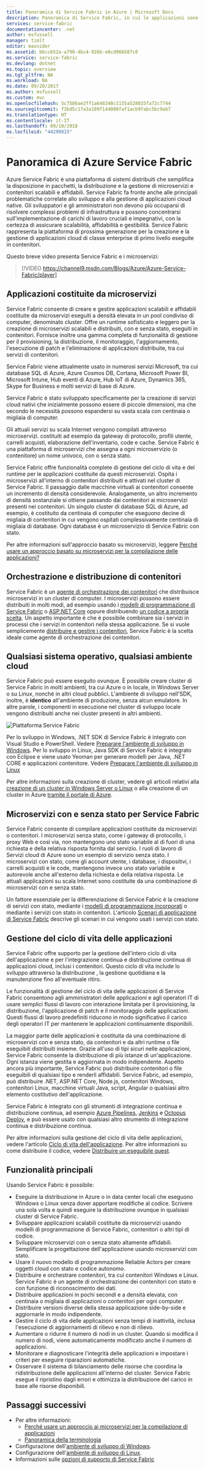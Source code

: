 ```yaml
---
title: Panoramica di Service Fabric in Azure | Microsoft Docs
description: Panoramica di Service Fabric, in cui le applicazioni sono costituite da numerosi microservizi per assicurare scalabilità e resilienza. Service Fabric è una piattaforma di sistemi distribuiti che consente di creare applicazioni scalabili, affidabili e facilmente gestibili per il cloud.
services: service-fabric
documentationcenter: .net
author: msfussell
manager: timlt
editor: masnider
ms.assetid: bbcc652a-a790-4bc4-926b-e8cd966587c0
ms.service: service-fabric
ms.devlang: dotnet
ms.topic: overview
ms.tgt_pltfrm: NA
ms.workload: NA
ms.date: 09/20/2017
ms.author: msfussell
ms.custom: mvc
ms.openlocfilehash: 5c7586ae2ff1a648348c1155a528035fa72c7744
ms.sourcegitcommit: f3bd5c17a3a189f144008faf1acb9fabc5bc9ab7
ms.translationtype: HT
ms.contentlocale: it-IT
ms.lasthandoff: 09/10/2018
ms.locfileid: "44299815"
---
```

# <a name="overview-of-azure-service-fabric"></a>Panoramica di Azure Service Fabric
Azure Service Fabric è una piattaforma di sistemi distribuiti che semplifica la disposizione in pacchetti, la distribuzione e la gestione di microservizi e contenitori scalabili e affidabili. Service Fabric fa fronte anche alle principali problematiche correlate allo sviluppo e alla gestione di applicazioni cloud native. Gli sviluppatori e gli amministratori non devono più occuparsi di risolvere complessi problemi di infrastruttura e possono concentrarsi sull'implementazione di carichi di lavoro cruciali e impegnativi, con la certezza di assicurare scalabilità, affidabilità e gestibilità. Service Fabric rappresenta la piattaforma di prossima generazione per la creazione e la gestione di applicazioni cloud di classe enterprise di primo livello eseguite in contenitori.

Questo breve video presenta Service Fabric e i microservizi:
> [!VIDEO https://channel9.msdn.com/Blogs/Azure/Azure-Service-Fabric/player]

## <a name="applications-composed-of-microservices"></a>Applicazioni costituite da microservizi 
Service Fabric consente di creare e gestire applicazioni scalabili e affidabili costituite da microservizi eseguiti a densità elevata in un pool condiviso di computer, denominato cluster. Offre un runtime sofisticato e leggero per la creazione di microservizi scalabili e distribuiti, con e senza stato, eseguiti in contenitori. Fornisce inoltre una gamma completa di funzionalità di gestione per il provisioning, la distribuzione, il monitoraggio, l'aggiornamento, l'esecuzione di patch e l'eliminazione di applicazioni distribuite, tra cui servizi di contenitori.

Service Fabric viene attualmente usato in numerosi servizi Microsoft, tra cui database SQL di Azure, Azure Cosmos DB, Cortana, Microsoft Power BI, Microsoft Intune, Hub eventi di Azure, Hub IoT di Azure, Dynamics 365, Skype for Business e molti servizi di base di Azure.

Service Fabric è stato sviluppato specificamente per la creazione di servizi cloud nativi che inizialmente possono essere di piccole dimensioni, ma che secondo le necessità possono espandersi su vasta scala con centinaia o migliaia di computer.

Gli attuali servizi su scala Internet vengono compilati attraverso microservizi. costituiti ad esempio da gateway di protocollo, profili utente, carrelli acquisti, elaborazione dell'inventario, code e cache. Service Fabric è una piattaforma di microservizi che assegna a ogni microservizio (o contenitore) un nome univoco, con o senza stato.

Service Fabric offre funzionalità complete di gestione del ciclo di vita e del runtime per le applicazioni costituite da questi microservizi. Ospita i microservizi all'interno di contenitori distribuiti e attivati nel cluster di Service Fabric. Il passaggio dalle macchine virtuali ai contenitori consente un incremento di densità considerevole. Analogamente, un altro incremento di densità sostanziale si ottiene passando dai contenitori ai microservizi presenti nei contenitori. Un singolo cluster di database SQL di Azure, ad esempio, è costituito da centinaia di computer che eseguono decine di migliaia di contenitori in cui vengono ospitati complessivamente centinaia di migliaia di database. Ogni database è un microservizio di Service Fabric con stato. 

Per altre informazioni sull'approccio basato su microservizi, leggere [Perché usare un approccio basato su microservizi per la compilazione delle applicazioni?](service-fabric-overview-microservices.md)

## <a name="container-deployment-and-orchestration"></a>Orchestrazione e distribuzione di contenitori
Service Fabric è un [agente di orchestrazione dei contenitori](service-fabric-cluster-resource-manager-introduction.md) che distribuisce microservizi in un cluster di computer. I microservizi possono essere distribuiti in molti modi, ad esempio usando i [modelli di programmazione di Service Fabric](service-fabric-choose-framework.md) o [ASP.NET Core](service-fabric-reliable-services-communication-aspnetcore.md) oppure distribuendo [un codice a propria scelta](service-fabric-guest-executables-introduction.md). Un aspetto importante è che è possibile combinare sia i servizi in processi che i servizi in contenitori nella stessa applicazione. Se si vuole semplicemente [distribuire e gestire i contenitori](service-fabric-containers-overview.md), Service Fabric è la scelta ideale come agente di orchestrazione dei contenitori.

## <a name="any-os-any-cloud"></a>Qualsiasi sistema operativo, qualsiasi ambiente cloud
Service Fabric può essere eseguito ovunque. È possibile creare cluster di Service Fabric in molti ambienti, tra cui Azure o in locale, in Windows Server o su Linux, nonché in altri cloud pubblici. L'ambiente di sviluppo nell'SDK, inoltre, è **identico** all'ambiente di produzione, senza alcun emulatore. In altre parole, i componenti in esecuzione nel cluster di sviluppo locale vengono distribuiti anche nei cluster presenti in altri ambienti.

![Piattaforma Service Fabric][Image1]

Per lo sviluppo in Windows, .NET SDK di Service Fabric è integrato con Visual Studio e PowerShell. Vedere [Preparare l'ambiente di sviluppo in Windows](service-fabric-get-started.md). Per lo sviluppo in Linux, Java SDK di Service Fabric è integrato con Eclipse e viene usato Yeoman per generare modelli per Java, .NET CORE e applicazioni contenitore. Vedere [Preparare l'ambiente di sviluppo in Linux](service-fabric-get-started.md)

Per altre informazioni sulla creazione di cluster, vedere gli articoli relativi alla [creazione di un cluster in Windows Server o Linux](service-fabric-deploy-anywhere.md) o alla creazione di un cluster in Azure [tramite il portale di Azure](service-fabric-cluster-creation-via-portal.md).

## <a name="stateless-and-stateful-microservices-for-service-fabric"></a>Microservizi con e senza stato per Service Fabric
Service Fabric consente di compilare applicazioni costituite da microservizi o contenitori. I microservizi senza stato, come i gateway di protocollo, i proxy Web e così via, non mantengono uno stato variabile al di fuori di una richiesta e della relativa risposta fornita dal servizio. I ruoli di lavoro di Servizi cloud di Azure sono un esempio di servizio senza stato. I microservizi con stato, come gli account utente, i database, i dispositivi, i carrelli acquisti e le code, mantengono invece uno stato variabile e autorevole anche all'esterno della richiesta e della relativa risposta. Le attuali applicazioni su scala Internet sono costituite da una combinazione di microservizi con e senza stato. 

Un fattore essenziale per la differenziazione di Service Fabric è la creazione di servizi con stato, mediante i [modelli di programmazione incorporati](service-fabric-choose-framework.md) o mediante i servizi con stato in contenitori. L'articolo [Scenari di applicazione di Service Fabric](service-fabric-application-scenarios.md) descrive gli scenari in cui vengono usati i servizi con stato.


## <a name="application-lifecycle-management"></a>Gestione del ciclo di vita delle applicazioni
Service Fabric offre supporto per la gestione dell'intero ciclo di vita dell'applicazione e per l'integrazione continua e distribuzione continua di applicazioni cloud, inclusi i contenitori. Questo ciclo di vita include lo sviluppo attraverso la distribuzione , la gestione quotidiana e la manutenzione fino all'eventuale ritiro.

Le funzionalità di gestione del ciclo di vita delle applicazioni di Service Fabric consentono agli amministratori delle applicazioni e agli operatori IT di usare semplici flussi di lavoro con interazione limitata per il provisioning, la distribuzione, l'applicazione di patch e il monitoraggio delle applicazioni. Questi flussi di lavoro predefiniti riducono in modo significativo il carico degli operatori IT per mantenere le applicazioni continuamente disponibili.

La maggior parte delle applicazioni è costituita da una combinazione di microservizi con e senza stato, da contenitori e da altri runtime o file eseguibili distribuiti insieme. Grazie all'uso di tipi sicuri nelle applicazioni, Service Fabric consente la distribuzione di più istanze di un'applicazione. Ogni istanza viene gestita e aggiornata in modo indipendente. Aspetto ancora più importante, Service Fabric può distribuire contenitori o file eseguibili di qualsiasi tipo e renderli affidabili. Service Fabric, ad esempio, può distribuire .NET, ASP.NET Core, Node.js, contenitori Windows, contenitori Linux, macchine virtuali Java, script, Angular o qualsiasi altro elemento costitutivo dell'applicazione.

Service Fabric è integrato con gli strumenti di integrazione continua e distribuzione continua, ad esempio [Azure Pipelines](https://www.visualstudio.com/team-services/), [Jenkins](https://jenkins.io/index.html) e [Octopus Deploy](https://octopus.com/), e può essere usato con qualsiasi altro strumento di integrazione continua e distribuzione continua.

Per altre informazioni sulla gestione del ciclo di vita delle applicazioni, vedere l'articolo [Ciclo di vita dell'applicazione](service-fabric-application-lifecycle.md). Per altre informazioni su come distribuire il codice, vedere [Distribuire un eseguibile guest](service-fabric-deploy-existing-app.md).

## <a name="key-capabilities"></a>Funzionalità principali
Usando Service Fabric è possibile:

* Eseguire la distribuzione in Azure o in data center locali che eseguono Windows o Linux senza dover apportare modifiche al codice. Scrivere una sola volta e quindi eseguire la distribuzione ovunque in qualsiasi cluster di Service Fabric.
* Sviluppare applicazioni scalabili costituite da microservizi usando modelli di programmazione di Service Fabric, contenitori o altri tipi di codice.
* Sviluppare microservizi con o senza stato altamente affidabili. Semplificare la progettazione dell'applicazione usando microservizi con stato. 
* Usare il nuovo modello di programmazione Reliable Actors per creare oggetti cloud con stato e codice autonomo.
* Distribuire e orchestrare contenitori, tra cui contenitori Windows e Linux. Service Fabric è un agente di orchestrazione dei contenitori con stato e con funzione di riconoscimento dei dati.
* Distribuire applicazioni in pochi secondi e a densità elevata, con centinaia o migliaia di applicazioni o contenitori per ogni computer.
* Distribuire versioni diverse della stessa applicazione side-by-side e aggiornarle in modo indipendente.
* Gestire il ciclo di vita delle applicazioni senza tempi di inattività, inclusa l'esecuzione di aggiornamenti di rilievo e non di rilievo.
* Aumentare o ridurre il numero di nodi in un cluster. Quando si modifica il numero di nodi, viene automaticamente modificato anche il numero di applicazioni.
* Monitorare e diagnosticare l'integrità delle applicazioni e impostare i criteri per eseguire riparazioni automatiche.
* Osservare il sistema di bilanciamento delle risorse che coordina la ridistribuzione delle applicazioni all'interno del cluster. Service Fabric esegue il ripristino dagli errori e ottimizza la distribuzione del carico in base alle risorse disponibili.

<!--Every topic should have next steps and links to the next logical set of content to keep the customer engaged-->
## <a name="next-steps"></a>Passaggi successivi
* Per altre informazioni:
  * [Perché usare un approccio ai microservizi per la compilazione di applicazioni](service-fabric-overview-microservices.md)
  * [Panoramica della terminologia](service-fabric-technical-overview.md)
* Configurazione dell'[ambiente di sviluppo di Windows](service-fabric-get-started.md).  
* Configurazione dell'[ambiente di sviluppo di Linux](service-fabric-get-started-linux.md).
* Informazioni sulle [opzioni di supporto di Service Fabric](service-fabric-support.md)

[Image1]: media/service-fabric-overview/Service-Fabric-Overview.png
